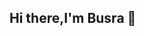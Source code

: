 ## Hi there,I'm Busra 👋

<!--
**Busrayuksel00/Busrayuksel00** is a ✨ _special_ ✨ repository because its `README.md` (this file) appears on your GitHub profile.



- 🔭 I’m currently working on Javascript
- 🌱 I’m currently learning Nodejs
- 👯 I’m looking to collaborate on ...
- 🤔 I’m looking for help with ...
- 💬 Ask me about ...


- ⚡ Fun fact: ...
-->
